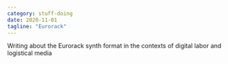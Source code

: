 ```yaml
---
category: stuff-doing
date: 2020-11-01
tagline: "Eurorack"
---
```


Writing about the Eurorack synth format in the contexts of digital labor and logistical media
